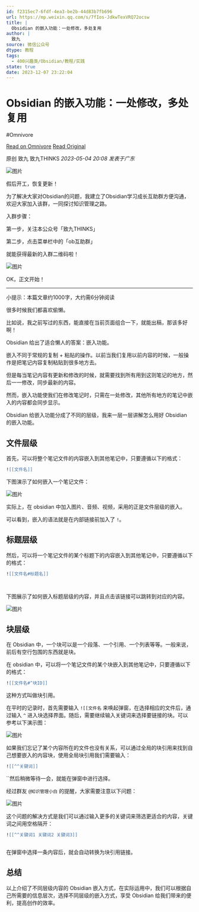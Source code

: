 ```yaml
---
id: f2315ec7-6fdf-4ea3-be2b-44d83b7fb696
url: https://mp.weixin.qq.com/s/7fIos-JdkwTexVRQ72ocsw
title: |
  Obsidian 的嵌入功能：一处修改，多处复用
author: |
  致九
source: 微信公众号
dtype: 教程
tags:
  - 400兴趣类/Obsidian/教程/实践
state: true
date: 2023-12-07 23:22:04
---
```



# Obsidian 的嵌入功能：一处修改，多处复用
#Omnivore

[Read on Omnivore](https://omnivore.app/me/https-mp-weixin-qq-com-s-7-f-ios-jdkw-tex-vrq-72-ocsw-18c44dda2f3)
[Read Original](https://mp.weixin.qq.com/s/7fIos-JdkwTexVRQ72ocsw)

原创 致九  致九THINKS _2023-05-04 20:08_ _发表于广东_ 

![图片](https://proxy-prod.omnivore-image-cache.app/0x0,sWUFtllYLtHS7XfPYIMDedkTyT2haaLnIicAuOFkktXk/https://mmbiz.qpic.cn/mmbiz_png/7EZ0IQOFRX1qbyLjibtHl9JF8cr59aVlRysLsichChoGOXUhJQNibaLDodPV3XnjfNxVLg0iahvp20q0k2EDt5NsCA/640?wx_fmt=png)

假后开工，恢复更新！

为了解决大家对Obsidian的问题，我建立了Obsidian学习成长互助群方便沟通，欢迎大家加入该群，一同探讨知识管理之路。

入群步骤：  

第一步，关注本公众号「致九THINKS」  

第二步，点击菜单栏中的「ob互助群」

就能获得最新的入群二维码啦！

![图片](https://proxy-prod.omnivore-image-cache.app/0x0,sHB1C6S7XracJR_Nkw5xgnXYXtphUGTfophy8e9wVGgQ/https://mmbiz.qpic.cn/mmbiz_jpg/7EZ0IQOFRX1qbyLjibtHl9JF8cr59aVlRw1d7ZUWeUaBupSxF8yH1PkcKz4URYeaOTtZln6rTZUJ6ODWAoCZBTQ/640?wx_fmt=jpeg)

OK，正文开始！  

---

小提示：本篇文章约1000字，大约需6分钟阅读

很多时候我们都喜欢偷懒。  

比如说，我之前写过的东西，能直接在当前页面组合一下，就能出稿，那该多好啊！

Obsidian 给出了适合懒人的答案：嵌入功能。

嵌入不同于常规的复制 + 粘贴的操作。以前当我们复用以前内容的时候，一般操作是把笔记内容复制粘贴到很多地方去。

但是每当笔记内容有更新和修改的时候，就需要找到所有用到这则笔记的地方，然后一一修改，同步最新的内容。

然而，嵌入功能使我们在修改笔记时，只需在一处修改，其他所有地方的笔记中嵌入的内容都会同步显示。

Obsidian 给嵌入功能分成了不同的层级，我来一层一层讲解怎么用好 Obsidian 的嵌入功能。

## **文件层级**

首先，可以将整个笔记文件的内容嵌入到其他笔记中，只要遵循以下的格式：

```lua
![[文件名]]
```

下图演示了如何嵌入一个笔记文件：

![图片](https://proxy-prod.omnivore-image-cache.app/0x0,swqyUy31_RWT_5LWxjuDGM7CfEb9UvKwkcx3KQ8c6Z40/https://mmbiz.qpic.cn/mmbiz_gif/7EZ0IQOFRX2Mf69G1aTvYYaLOU5e3TNic7ke0nJRkvEg65noKMTtE0y5JGiceCbKibcj9UbKvW9kDkQuqEyWrmXIw/640?wx_fmt=gif)

实际上，在 obsidian 中加入图片、音频、视频，采用的正是文件层级的嵌入。

可以看到，嵌入的语法就是在内部链接前加入了 `!`。

## **标题层级**

然后，可以将一个笔记文件的某个标题下的内容嵌入到其他笔记中，只要遵循以下的格式：

```lua
![[文件名#标题名]]
```

```


```

下图展示了如何嵌入标题层级的内容，并且点击该链接可以跳转到对应的内容。

![图片](https://proxy-prod.omnivore-image-cache.app/0x0,sodQSDkUmQQDUWL72P1k40mW9bpy2rdRBgmtlzkkBr6Y/https://mmbiz.qpic.cn/mmbiz_gif/7EZ0IQOFRX2Mf69G1aTvYYaLOU5e3TNicibVSVt0J2ELpZ1YJfYGgTUibBtf4DOaZo1uEXMpQv5qMjAWTqsYJewxA/640?wx_fmt=gif)

## **块层级**

在 Obsidian 中，一个块可以是一个段落、一个引用、一个列表等等。一般来说，前后有空行包围的东西就是块。

在 obsidian 中，可以将一个笔记文件的某个块嵌入到其他笔记中，只要遵循以下的格式：

```lua
![[文件名#^块ID]]
```

这种方式叫做块引用。  

在平时的记录时，首先需要输入 `![[文件名` 来唤起弹窗，在选择相应的文件后，通过输入 `^` 进入块选择界面。随后，需要继续输入关键词来选择要链接的块。可以参考以下演示图：

![图片](https://proxy-prod.omnivore-image-cache.app/0x0,s2JhzqP0wA86QAr2F89q-vt8kqLTt8iSygx3JI79OvO4/https://mmbiz.qpic.cn/mmbiz_gif/7EZ0IQOFRX2Mf69G1aTvYYaLOU5e3TNicUAFCyyrM0XwZB3L1ou40VWm1zrYEwKO0KApboxkKJsFAW1RIMPLE9A/640?wx_fmt=gif)

如果我们忘记了某个内容所在的文件也没有关系，可以通过全局的块引用来找到自己想要嵌入的内容块，使用全局块引用我们需要输入：

```lua
![[^^关键词]]
```

``然后稍微等待一会，就能在弹窗中进行选择。

经过群友 `@知识管理小白` 的提醒，大家需要注意以下问题：

![图片](https://proxy-prod.omnivore-image-cache.app/0x0,sS-HO4yi5VpPO4LoFkm6CFgkKZoqQON9JrQwFmWi8TLA/https://mmbiz.qpic.cn/mmbiz_png/7EZ0IQOFRX2Mf69G1aTvYYaLOU5e3TNicI3fibpcQ0Us2m2Vb8k3zXbgIw8aCjOJa9zuVnEx2V0T4CoSrg1zthDQ/640?wx_fmt=png)

这个问题的解决方式是我们可以通过输入更多的关键词来筛选更适合的内容，关键词之间用空格隔开：

```lua
![[^^关键词1 关键词2 关键词3]]
```

```

```

在弹窗中选择一条内容后，就会自动转换为块引用链接。

## **总结**

以上介绍了不同层级内容的 Obsidian 嵌入方式，在实际运用中，我们可以根据自己所需要的信息层次，选择不同层级的嵌入方式，享受 Obsidian 给我们带来的便利，提高创作的效率。



